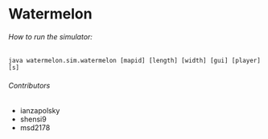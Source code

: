 # Watermelon

###### How to run the simulator:
`java watermelon.sim.watermelon [mapid] [length] [width] [gui] [player] [s]`

###### Contributors
- ianzapolsky
- shensi9
- msd2178

